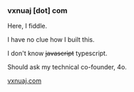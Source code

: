 ### vxnuaj [dot] com

Here, I fiddle. 

I have no clue how I built this. 

I don't know ~~javascript~~ typescript.

Should ask my technical co-founder, 4o. 

[vxnuaj.com](https://vxnuaj.com)